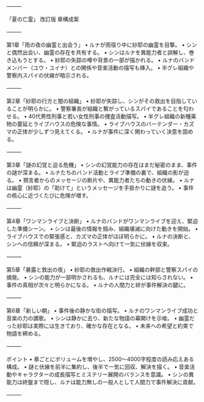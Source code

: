
⸻

「夏の亡霊」
改訂版 章構成案

⸻

第1章「雨の夜の幽霊と出会う」
	•	ルナが雨宿り中に紗耶の幽霊を目撃。
	•	シンと偶然出会い、幽霊の存在を共有する。
	•	シンはルナを異能力者と誤解し、巻き込もうとする。
	•	紗耶の失踪の噂や背景の一部が描かれる。
	•	ルナのバンドメンバー（ユウ・ユイナ）との関係や音楽活動の描写も挿入。
	•	半グレ組織や警察内スパイの伏線が暗示される。

⸻

第2章「紗耶の行方と闇の組織」
	•	紗耶が失踪し、シンがその救出を目指していることが明らかに。
	•	警察署長が組織と繋がっているスパイであることを匂わせる。
	•	40代男性刑事と若い女性刑事の捜査活動描写。
	•	半グレ組織の新種薬物の蔓延とライブハウスの危険な事情。
	•	ライブハウスのバーテンダー・カズマの正体が少しずつ見えてくる。
	•	ルナが事件に深く関わっていく決意を固める。

⸻

第3章「謎の幻覚と迫る危機」
	•	シンの幻覚能力の存在はまだ秘密のまま、事件の謎が深まる。
	•	ルナたちのバンド活動とライブ準備の裏で、組織の影が迫る。
	•	預言者からのメッセージの断片や、異能力者たちの動きの伏線。
	•	ルナは幽霊（紗耶）の「助けて」というメッセージを手掛かりに謎を追う。
	•	事件の核心に近づくたびに危険が増す。

⸻

第4章「ワンマンライブと決断」
	•	ルナのバンドがワンマンライブを迎え、緊迫した準備シーン。
	•	シンは最後の情報を掴み、組織壊滅に向けた動きを開始。
	•	ライブハウスでの緊張感と、カズマの正体がほぼ明らかに。
	•	ルナの決断と、シンへの信頼が深まる。
	•	緊迫のラストへ向けて一気に伏線を収束。

⸻

第5章「暴露と救出の夜」
	•	紗耶の救出作戦決行。
	•	組織の幹部と警察スパイの摘発。
	•	シンの能力が一部明かされるも、ルナには完全には知らされない。
	•	事件の真相が次々と明らかになる。
	•	ルナの人間力と絆が事件解決の鍵に。

⸻

第6章「新しい朝」
	•	事件後の静かな街の描写。
	•	ルナのワンマンライブ成功と音楽の力の讃歌。
	•	シンは静かに去り、新たな物語の幕開けを示唆。
	•	幽霊だった紗耶は実際には生きており、確かな存在となる。
	•	未来への希望と約束で物語を締める。

⸻

ポイント
	•	章ごとにボリュームを増やし、2500〜4000字程度の読み応えある構成。
	•	謎と伏線を前半に集約し、後半で一気に回収、解決を描く。
	•	音楽活動やキャラクターの成長描写とミステリー展開のバランスを意識。
	•	シンの異能力は終盤まで隠し、ルナは能力無しの一般人として人間力で事件解決に貢献。

⸻

